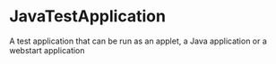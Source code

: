 # JavaTestApplication
A test application that can be run as an applet, a Java application or a webstart application
